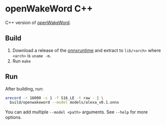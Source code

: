 # openWakeWord C++

C++ version of [openWakeWord](https://github.com/dscripka/openWakeWord).

## Build

1. Download a release of the [onnxruntime](https://github.com/microsoft/onnxruntime) and extract to `lib/<arch>` where `<arch>` is `uname -m`.
2. Run `make`


## Run

After building, run:

``` sh
arecord -r 16000 -c 1 -f S16_LE -t raw - | \
  build/openwakeword --model models/alexa_v0.1.onnx
```

You can add multiple `--model <path>` arguments. See `--help` for more options.
